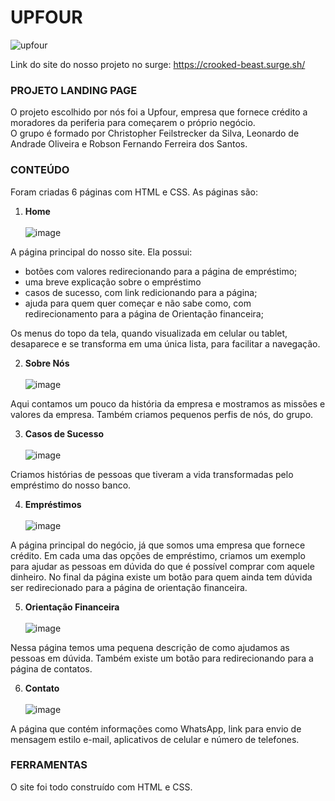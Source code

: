 # UPFOUR
![upfour](https://user-images.githubusercontent.com/86332847/139512594-f192e161-70f7-48bd-9939-16b4c4b44a7c.png)

Link do site do nosso projeto no surge: https://crooked-beast.surge.sh/

### PROJETO LANDING PAGE

O projeto escolhido por nós foi a Upfour, empresa que fornece crédito a moradores da periferia para começarem o próprio negócio. <br>O grupo é formado por Christopher Feilstrecker da Silva, Leonardo de Andrade Oliveira e Robson Fernando Ferreira dos Santos.

### CONTEÚDO

Foram criadas 6 páginas com HTML e CSS. As páginas são:
1. **Home** <br>
<br>![image](https://user-images.githubusercontent.com/86332847/139512667-54575762-99cd-4395-9ef1-36f435b1be4f.png)

A página principal do nosso site. Ela possui:
* botões com valores redirecionando para a página de empréstimo;
* uma breve explicação sobre o empréstimo
* casos de sucesso, com link redicionando para a página;
* ajuda para quem quer começar e não sabe como, com redirecionamento para a página de Orientação financeira;

Os menus do topo da tela, quando visualizada em celular ou tablet, desaparece e se transforma em uma única lista, para facilitar a navegação.

2. **Sobre Nós** <br>
<br>![image](https://user-images.githubusercontent.com/86332847/139512720-ad5ae1df-6958-4810-a32e-b174d6b9006c.png)

Aqui contamos um pouco da história da empresa e mostramos as missões e valores da empresa. Também criamos pequenos perfis de nós, do grupo.

3. **Casos de Sucesso** <br>
<br>![image](https://user-images.githubusercontent.com/86332847/139513004-19286a53-c413-4aee-8d90-92365b0dcd9a.png)

Criamos histórias de pessoas que tiveram a vida transformadas pelo empréstimo do nosso banco.

4. **Empréstimos** <br>
<br>![image](https://user-images.githubusercontent.com/86332847/139512784-e9deccbe-5970-40c7-b87b-f281f4d089e3.png)

A página principal do negócio, já que somos uma empresa que fornece crédito. Em cada uma das opções de empréstimo, criamos um exemplo para ajudar as pessoas em dúvida do que é possível comprar com aquele dinheiro. No final da página existe um botão para quem ainda tem dúvida ser redirecionado para a página de orientação financeira.

5. **Orientação Financeira** <br>
<br>![image](https://user-images.githubusercontent.com/86332847/139512805-bdd300a3-b7b6-41b3-85b3-2ba01c9d831b.png)

Nessa página temos uma pequena descrição de como ajudamos as pessoas em dúvida. Também existe um botão para redirecionando para a página de contatos.

6. **Contato** <br>
<br>![image](https://user-images.githubusercontent.com/86332847/139512856-889ddef2-ff5e-41bc-8c51-7e540ce46aa7.png)

A página que contém informações como WhatsApp, link para envio de mensagem estilo e-mail, aplicativos de celular e número de telefones.

### FERRAMENTAS
O site foi todo construído com HTML e CSS. 
